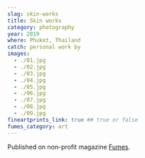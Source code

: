 ```yaml
---
slag: skin-works
title: Skin works
category: photography
year: 2019
where: Phuket, Thailand
catch: personal work by
images:
  - ./01.jpg
  - ./02.jpg
  - ./03.jpg
  - ./04.jpg
  - ./05.jpg
  - ./06.jpg
  - ./07.jpg
  - ./08.jpg
  - ./09.jpg
fineartprints_link: true ## true or false
fumes_category: art
---
```


Published on non-profit magazine [Fumes](https://fumes.junglestar.org/art/skin-works/).

